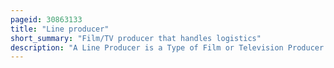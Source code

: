 ```yaml
---
pageid: 30863133
title: "Line producer"
short_summary: "Film/TV producer that handles logistics"
description: "A Line Producer is a Type of Film or Television Producer who is Head of the Production Office Management Personnel during the daily Operations of a Feature Film Advertisement Film Television Film or Television Program. They are responsible for human resources and handling any problems that come up during production. Line Producers also manage the Budget and the Scheduling of a Motion Picture as well as the day-to-day physical Aspects of the Film Production."
---
```

